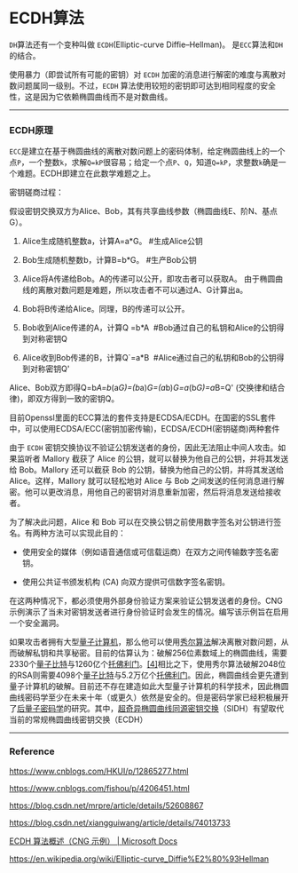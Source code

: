 # ECDH算法

`DH`算法还有一个变种叫做 `ECDH`(Elliptic-curve Diffie–Hellman)。 是`ECC`算法和`DH`的结合。

使用暴力（即尝试所有可能的密钥）对 `ECDH` 加密的消息进行解密的难度与离散对数问题属同一级别。不过，`ECDH` 算法使用较短的密钥即可达到相同程度的安全性，这是因为它依赖椭圆曲线而不是对数曲线。

----

### ECDH原理

`ECC`是建立在基于椭圆曲线的离散对数问题上的密码体制，给定椭圆曲线上的一个点`P`，一个整数`k`，求解`Q=kP`很容易；给定一个点`P`、`Q`，知道`Q=kP`，求整数`k`确是一个难题。ECDH即建立在此数学难题之上。

密钥磋商过程：

假设密钥交换双方为Alice、Bob，其有共享曲线参数（椭圆曲线E、阶N、基点G）。

1) Alice生成随机整数a，计算A=a*G。 #生成Alice公钥

2) Bob生成随机整数b，计算B=b*G。 #生产Bob公钥

3) Alice将A传递给Bob。A的传递可以公开，即攻击者可以获取A。
   由于椭圆曲线的离散对数问题是难题，所以攻击者不可以通过A、G计算出a。

4) Bob将B传递给Alice。同理，B的传递可以公开。

5) Bob收到Alice传递的A，计算Q =b*A  #Bob通过自己的私钥和Alice的公钥得到对称密钥Q

6) Alice收到Bob传递的B，计算Q`=a*B  #Alice通过自己的私钥和Bob的公钥得到对称密钥Q'

Alice、Bob双方即得Q=b*A=b*(a*G)=(b*a)*G=(a*b)*G=a*(b*G)=a*B=Q' (交换律和结合律)，即双方得到一致的密钥Q。

 目前Openssl里面的ECC算法的套件支持是ECDSA/ECDH。在国密的SSL套件中，可以使用ECDSA/ECC(密钥加密传输)，ECDSA/ECDH(密钥磋商)两种套件



由于 `ECDH` 密钥交换协议不验证公钥发送者的身份，因此无法阻止中间人攻击。如果监听者 Mallory 截获了 Alice 的公钥，就可以替换为他自己的公钥，并将其发送给 Bob。Mallory 还可以截获 Bob 的公钥，替换为他自己的公钥，并将其发送给 Alice。这样，Mallory 就可以轻松地对 Alice 与 Bob 之间发送的任何消息进行解密。他可以更改消息，用他自己的密钥对消息重新加密，然后将消息发送给接收者。

为了解决此问题，Alice 和 Bob 可以在交换公钥之前使用数字签名对公钥进行签名。有两种方法可以实现此目的：

- 使用安全的媒体（例如语音通信或可信载运商）在双方之间传输数字签名密钥。

- 使用公共证书颁发机构 (CA) 向双方提供可信数字签名密钥。

在这两种情况下，都必须使用外部身份验证方案来验证公钥发送者的身份。CNG 示例演示了当未对密钥发送者进行身份验证时会发生的情况。编写该示例旨在启用一个安全漏洞。



如果攻击者拥有大型[量子计算机](https://zh.wikipedia.org/wiki/%E9%87%8F%E5%AD%90%E8%AE%A1%E7%AE%97%E6%9C%BA "量子计算机")，那么他可以使用[秀尔算法](https://zh.wikipedia.org/wiki/%E7%A7%80%E7%88%BE%E6%BC%94%E7%AE%97%E6%B3%95 "秀尔算法")解决离散对数问题，从而破解私钥和共享秘密。目前的估算认为：破解256位素数域上的椭圆曲线，需要2330个[量子比特](https://zh.wikipedia.org/wiki/%E9%87%8F%E5%AD%90%E6%AF%94%E7%89%B9 "量子比特")与1260亿个[托佛利门](https://zh.wikipedia.org/wiki/%E6%89%98%E4%BD%9B%E5%88%A9%E9%96%98)。[[4]](https://zh.wikipedia.org/wiki/%E6%A9%A2%E5%9C%93%E6%9B%B2%E7%B7%9A%E8%BF%AA%E8%8F%B2-%E8%B5%AB%E7%88%BE%E6%9B%BC%E9%87%91%E9%91%B0%E4%BA%A4%E6%8F%9B#cite_note-4)相比之下，使用秀尔算法破解2048位的RSA则需要4098个[量子比特](https://zh.wikipedia.org/wiki/%E9%87%8F%E5%AD%90%E6%AF%94%E7%89%B9 "量子比特")与5.2万亿个[托佛利门](https://zh.wikipedia.org/wiki/%E6%89%98%E4%BD%9B%E5%88%A9%E9%96%98 "托佛利闸")。因此，椭圆曲线会更先遭到量子计算机的破解。目前还不存在建造如此大型量子计算机的科学技术，因此椭圆曲线密码学至少在未来十年（或更久）依然是安全的。但是密码学家已经积极展开了[后量子密码学](https://zh.wikipedia.org/wiki/%E5%90%8E%E9%87%8F%E5%AD%90%E5%AF%86%E7%A0%81%E5%AD%A6 "后量子密码学")的研究。其中，[超奇异椭圆曲线同源密钥交换](https://zh.wikipedia.org/w/index.php?title=%E8%B6%85%E5%A5%87%E5%BC%82%E6%A4%AD%E5%9C%86%E6%9B%B2%E7%BA%BF%E5%90%8C%E6%BA%90%E5%AF%86%E9%92%A5%E4%BA%A4%E6%8D%A2&action=edit&redlink=1)（SIDH）有望取代当前的常规椭圆曲线密钥交换（ECDH）

---

### Reference

https://www.cnblogs.com/HKUI/p/12865277.html

https://www.cnblogs.com/fishou/p/4206451.html

https://blog.csdn.net/mrpre/article/details/52608867

https://blog.csdn.net/xiangguiwang/article/details/74013733

[ECDH 算法概述（CNG 示例） | Microsoft Docs](https://docs.microsoft.com/zh-cn/previous-versions/visualstudio/visual-studio-2008/cc488016(v=vs.90))

https://en.wikipedia.org/wiki/Elliptic-curve_Diffie%E2%80%93Hellman